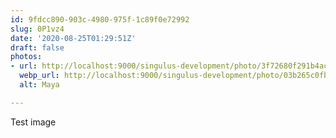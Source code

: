 ```yaml
---
id: 9fdcc890-903c-4980-975f-1c89f0e72992
slug: 0P1vz4
date: '2020-08-25T01:29:51Z'
draft: false
photos:
- url: http://localhost:9000/singulus-development/photo/3f72680f291b4ac4ccb32957121d1a7c.jpg
  webp_url: http://localhost:9000/singulus-development/photo/03b265c0fb4486d3cf38a1b69c456f6f.webp
  alt: Maya

---
```


Test image
